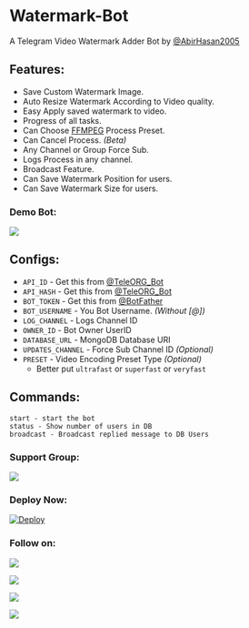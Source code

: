 # Watermark-Bot
A Telegram Video Watermark Adder Bot by [@AbirHasan2005](https://github.com/AbirHasan2005)

## Features:
- Save Custom Watermark Image.
- Auto Resize Watermark According to Video quality.
- Easy Apply saved watermark to video.
- Progress of all tasks.
- Can Choose [FFMPEG](https://www.ffmpeg.org/) Process Preset.
- Can Cancel Process. *(Beta)*
- Any Channel or Group Force Sub.
- Logs Process in any channel.
- Broadcast Feature.
- Can Save Watermark Position for users.
- Can Save Watermark Size for users.

### Demo Bot:
<a href="https://t.me/VideoWatermark_Bot"><img src="https://img.shields.io/badge/Demo-Telegram%20Bot-blue.svg?logo=telegram"></a>

## Configs:
- `API_ID` - Get this from [@TeleORG_Bot](https://t.me/TeleORG_Bot)
- `API_HASH` - Get this from [@TeleORG_Bot](https://t.me/TeleORG_Bot)
- `BOT_TOKEN` - Get this from [@BotFather](https://t.me/BotFather)
- `BOT_USERNAME` - You Bot Username. *(Without [@])*
- `LOG_CHANNEL` - Logs Channel ID
- `OWNER_ID` - Bot Owner UserID
- `DATABASE_URL` - MongoDB Database URI
- `UPDATES_CHANNEL` - Force Sub Channel ID *(Optional)*
- `PRESET` - Video Encoding Preset Type *(Optional)*
	- Better put `ultrafast` or `superfast` or `veryfast`

## Commands:
```
start - start the bot
status - Show number of users in DB
broadcast - Broadcast replied message to DB Users
```

### Support Group:
<a href="https://t.me/linux_repo"><img src="https://img.shields.io/badge/Telegram-Join%20Telegram%20Group-blue.svg?logo=telegram"></a>

### Deploy Now:
[![Deploy](https://www.herokucdn.com/deploy/button.svg)](https://heroku.com/deploy?template=https://github.com/Achu2234/try)

### Follow on:
<p align="left">
<a href="https://github.com/AbirHasan2005"><img src="https://img.shields.io/badge/GitHub-Follow%20on%20GitHub-inactive.svg?logo=github"></a>
</p>
<p align="left">
<a href="https://twitter.com/AbirHasan2005"><img src="https://img.shields.io/badge/Twitter-Follow%20on%20Twitter-informational.svg?logo=twitter"></a>
</p>
<p align="left">
<a href="https://facebook.com/AbirHasan2005"><img src="https://img.shields.io/badge/Facebook-Follow%20on%20Facebook-blue.svg?logo=facebook"></a>
</p>
<p align="left">
<a href="https://instagram.com/AbirHasan2005"><img src="https://img.shields.io/badge/Instagram-Follow%20on%20Instagram-important.svg?logo=instagram"></a>
</p>
